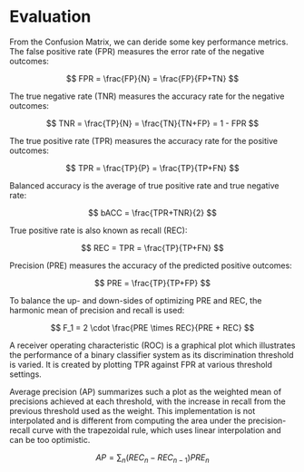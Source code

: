 # Evaluation

From the Confusion Matrix, we can deride some key performance metrics. The false positive rate (FPR) measures the error rate of the negative outcomes:

$$
FPR = \frac{FP}{N} = \frac{FP}{FP+TN}
$$

The true negative rate (TNR) measures the accuracy rate for the negative outcomes:

$$
TNR = \frac{TP}{N} = \frac{TN}{TN+FP} = 1 - FPR
$$

The true positive rate (TPR) measures the accuracy rate for the positive outcomes:

$$
TPR = \frac{TP}{P} = \frac{TP}{TP+FN}
$$

Balanced accuracy is the average of true positive rate and true negative rate:

$$
bACC = \frac{TPR+TNR}{2}
$$

True positive rate is also known as recall (REC):

$$
REC = TPR = \frac{TP}{TP+FN}
$$

Precision (PRE) measures the accuracy of the predicted positive outcomes:

$$
PRE = \frac{TP}{TP+FP}
$$

To balance the up- and down-sides of optimizing PRE and REC, the harmonic mean of precision and recall is used:

$$
F_1 = 2 \cdot \frac{PRE \times REC}{PRE + REC}
$$

A receiver operating characteristic (ROC) is a graphical plot which illustrates the performance of a binary classifier system as its discrimination threshold is varied. It is created by plotting TPR against FPR at various threshold settings.

Average precision (AP) summarizes such a plot as the weighted mean of precisions achieved at each threshold, with the increase in recall from the previous threshold used as the weight. This implementation is not interpolated and is different from computing the area under the precision-recall curve with the trapezoidal rule, which uses linear interpolation and can be too optimistic.

$$
AP = \sum_{n} (REC_n - REC_{n-1})PRE_n
$$
